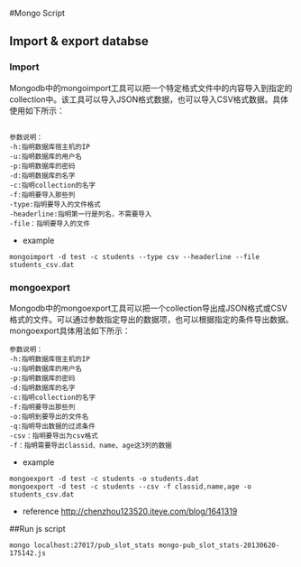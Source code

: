 #Mongo Script

## Import & export databse

### Import


Mongodb中的mongoimport工具可以把一个特定格式文件中的内容导入到指定的collection中。该工具可以导入JSON格式数据，也可以导入CSV格式数据。具体使用如下所示：

```

参数说明：
-h:指明数据库宿主机的IP
-u:指明数据库的用户名
-p:指明数据库的密码
-d:指明数据库的名字
-c:指明collection的名字
-f:指明要导入那些列
-type:指明要导入的文件格式
-headerline:指明第一行是列名，不需要导入
-file：指明要导入的文件

```

* example 

```
mongoimport -d test -c students --type csv --headerline --file students_csv.dat   
```

### mongoexport

Mongodb中的mongoexport工具可以把一个collection导出成JSON格式或CSV格式的文件。可以通过参数指定导出的数据项，也可以根据指定的条件导出数据。mongoexport具体用法如下所示：


```
参数说明：
-h:指明数据库宿主机的IP
-u:指明数据库的用户名
-p:指明数据库的密码
-d:指明数据库的名字
-c:指明collection的名字
-f:指明要导出那些列
-o:指明到要导出的文件名
-q:指明导出数据的过滤条件
-csv：指明要导出为csv格式
-f：指明需要导出classid、name、age这3列的数据

```

* example

```
mongoexport -d test -c students -o students.dat 
mongoexport -d test -c students --csv -f classid,name,age -o students_csv.dat  
```

* reference <http://chenzhou123520.iteye.com/blog/1641319>

##Run js script 

```
mongo localhost:27017/pub_slot_stats mongo-pub_slot_stats-20130620-175142.js 

```